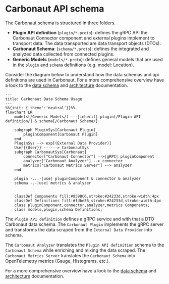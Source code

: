 # Carbonaut API schema

The Carbonaut schema is structured in three folders.

* **Plugin API definition** (`plugin/*.proto`): defines the gRPC API the Carbonaut Connector component and external plugins implement to transport data. The data transported are data transport objects (DTOs).
* **Carbonaut Schema**: (`schema/*.proto`): defines the integrated and analyzed data collected from connected plugins.
* **Generic Models** (`models/*.proto`): defines general models that are used in the `plugin` and `schema` definitions (e.g. model: Location).

Consider the diagram below to understand how the data schemas and api definitions are used in Carbonaut.
For a more comprehensive overview have a look to the [data schema](https://carbonaut.cloud/docs/concepts/schema) and [architecture](https://carbonaut.cloud/docs/concepts/architecture) documentation.

```mermaid
---
title: Carbonaut Data Schema Usage
---
%%{init: {'theme':'neutral'}}%%
flowchart LR
    models[/Generic Models/] ---|inherit| plugin[/Plugin API definition/] & schema[/Carbonaut Schema/]

    subgraph PluginSys[Carbonaut Plugin]
        pluginComponent[Carbonaut Plugin]
    end
    PluginSys --> exp[(External Data Provider)]
    User{{User}} ------> CarbonautSys
    subgraph CarbonautSys[Carbonaut]
        connector["Carbonaut Connector"] -->|gRPC| pluginComponent
        analyzer["Carbonaut Analyzer"] --> connector
        metrics["Carbonaut Metrics Server"] --> analyzer
    end

    plugin -...-|use| pluginComponent & connector & analyzer
    schema -.-|use| metrics & analyzer

    
    classDef Components fill:#9598C6,stroke:#24233d,stroke-width:4px
    classDef Definitions fill:#fdbe56,stroke:#24233d,stroke-width:4px
    class pluginComponent,connector,analyzer,metrics Components;
    class models,plugin,schema Definitions;
```

The `Plugin API definition` defines a gRPC service and with that a DTO Carbonaut data schema.
The `Carbonaut Plugin` implements the gRPC server and transforms the data scraped from the `External Data Provider` into schema.

The `Carbonaut Analyzer` translates the `Plugin API definition` schema to the `Carbonaut Schema` while enriching and mixing the data scraped.
The `Carbonaut Metrics Server` translates the `Carbonaut Schema` into OpenTelemetry metrics (Gauge, Histograms, etc.).

For a more comprehensive overview have a look to the [data schema](https://carbonaut.cloud/docs/concepts/schema) and [architecture](https://carbonaut.cloud/docs/concepts/architecture) documentation.
